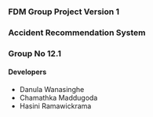 ### FDM Group Project Version 1
### Accident Recommendation System

### Group No 12.1

#### Developers
 - Danula Wanasinghe
 - Chamathka Maddugoda
 - Hasini Ramawickrama
